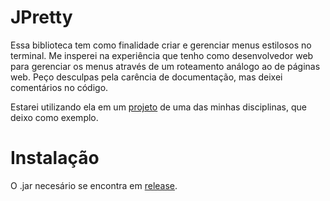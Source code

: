 # JPretty

Essa biblioteca tem como finalidade criar e gerenciar menus estilosos no terminal. Me insperei na experiência que tenho como desenvolvedor web para gerenciar os menus através de um roteamento análogo ao de páginas web. Peço desculpas pela carência de documentação, mas deixei comentários no código.

Estarei utilizando ela em um [projeto](https://github.com/l-marcel/menu) de uma das minhas disciplinas, que deixo como exemplo.

# Instalação

O .jar necesário se encontra em [release](https://github.com/L-Marcel/jpretty/releases).